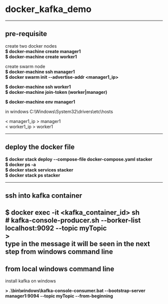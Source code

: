 # docker_kafka_demo  
----------------------------------------------------------------------------------  
## pre-requisite  

create two docker nodes  
**$ docker-machine create manager1**  
**$ docker-machine create worker1**  

create swarm node  
**$ docker-machine ssh manager1**  
**$ docker swarm init --advertise-addr <manager1_ip>**  
  
**$ docker-machine ssh worker1**  
**$ docker-machine join-token (worker|manager)**  
  
**$ docker-machine env manager1**  
  
in windows C:\Windows\System32\drivers\etc\hosts  

&lt; manager1_ip &gt; manager1  
&lt; worker1_ip &gt; worker1  
  
-----------------------------------------------------------------------------------  
## deploy the docker file  
  
**$ docker stack deploy --compose-file docker-compose.yaml stacker**  
**$ docker ps -a**  
**$ docker stack services stacker**  
**$ docker stack ps stacker**  
  
-----------------------------------------------------------------------------------  
## ssh into kafka container  

**$ docker exec -it &lt;kafka_container_id&gt; sh**  
**# kafka-console-producer.sh --borker-list localhost:9092 --topic myTopic**  
    **&gt;**  
type in the message it will be seen in the next step from windows command line  
-----------------------------------------------------------------------------------  
  
## from local windows command line  
  
install kafka on windows  
  
**&gt; .\bin\windows\kafka-console-consumer.bat --bootstrap-server manager1:9094 --topic myTopic --from-beginning**  

